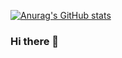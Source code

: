 
[![Anurag's GitHub stats](https://github-readme-stats.vercel.app/api?username=Eddiewdy)](https://github.com/anuraghazra/github-readme-stats)

### Hi there 👋

<!--
**Eddiewdy/Eddiewdy** is a ✨ _special_ ✨ repository because its `README.md` (this file) appears on your GitHub profile.

Here are some ideas to get you started:

- 🔭 I’m currently working on ...
- 🌱 I’m currently learning ...
- 👯 I’m looking to collaborate on ...
- 🤔 I’m looking for help with ...
- 💬 Ask me about ...
- 📫 How to reach me: ...
- 😄 Pronouns: ...
- ⚡ Fun fact: ...
-->
